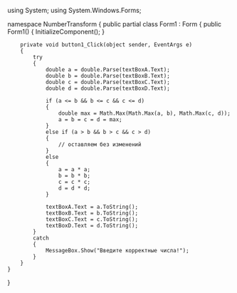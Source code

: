 using System;
using System.Windows.Forms;

namespace NumberTransform
{
    public partial class Form1 : Form
    {
        public Form1()
        {
            InitializeComponent();
        }

        private void button1_Click(object sender, EventArgs e)
        {
            try
            {
                double a = double.Parse(textBoxA.Text);
                double b = double.Parse(textBoxB.Text);
                double c = double.Parse(textBoxC.Text);
                double d = double.Parse(textBoxD.Text);

                if (a <= b && b <= c && c <= d)
                {
                    double max = Math.Max(Math.Max(a, b), Math.Max(c, d));
                    a = b = c = d = max;
                }
                else if (a > b && b > c && c > d)
                {
                    // оставляем без изменений
                }
                else
                {
                    a = a * a;
                    b = b * b;
                    c = c * c;
                    d = d * d;
                }

                textBoxA.Text = a.ToString();
                textBoxB.Text = b.ToString();
                textBoxC.Text = c.ToString();
                textBoxD.Text = d.ToString();
            }
            catch
            {
                MessageBox.Show("Введите корректные числа!");
            }
        }
    }
}
